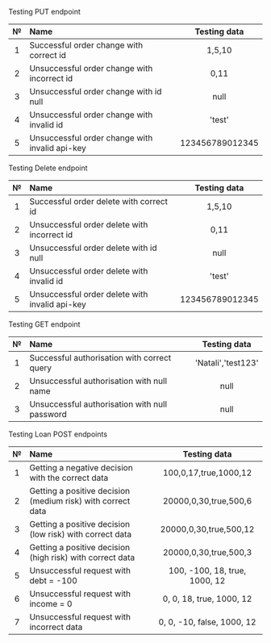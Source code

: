 Testing PUT endpoint

|  №  | Name                                           |  Testing data   |
|:---:|:-----------------------------------------------|:---------------:|
|  1  | Successful order change with correct id        |     1,5,10      |
|  2  | Unsuccessful order change with incorrect id    |      0,11       |
|  3  | Unsuccessful order change with id null         |      null       |
|  4  | Unsuccessful order change with invalid id      |     'test'      |
|  5  | Unsuccessful order change with invalid api-key | 123456789012345 |

Testing Delete endpoint

|  №  | Name                                           |  Testing data   |
|:---:|:-----------------------------------------------|:---------------:|
|  1  | Successful order delete with correct id        |     1,5,10      |
|  2  | Unsuccessful order delete with incorrect id    |      0,11       |
|  3  | Unsuccessful order delete with id null         |      null       |
|  4  | Unsuccessful order delete with invalid id      |     'test'      |
|  5  | Unsuccessful order delete with invalid api-key | 123456789012345 |

Testing GET endpoint

|  №  | Name                                          |    Testing data    |
|:---:|:----------------------------------------------|:------------------:|
|  1  | Successful authorisation with correct query   | 'Natali','test123' |
|  2  | Unsuccessful authorisation with null name     |        null        |
|  3  | Unsuccessful authorisation with null password |        null        |

Testing Loan POST endpoints

| № | Name                                                        |      Testing data      |
|:-:|:------------------------------------------------------------|:----------------------:|
| 1 | Getting a negative decision with the correct data           | 100,0,17,true,1000,12  |
| 2 | Getting a positive decision (medium risk) with correct data | 20000,0,30,true,500,6  |
| 3 | Getting a positive decision (low risk) with correct data    | 20000,0,30,true,500,12 |
| 4 | Getting a positive decision (high risk) with correct data   | 20000,0,30,true,500,3  |
| 5 | Unsuccessful request with debt = -100                       | 100, -100, 18, true, 1000, 12  |
| 6 | Unsuccessful request with income = 0                        | 0, 0, 18, true, 1000, 12  |
| 7 | Unsuccessful request with incorrect data                    | 0, 0, -10, false, 1000, 12  |